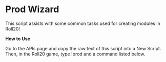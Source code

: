 Prod Wizard
===

This script assists with some common tasks used for creating modules in Roll20!

**How to Use**


Go to the APIs page and copy the raw text of this script into a New Script.
Then, in the Roll20 game, type !prod and a command listed below.



